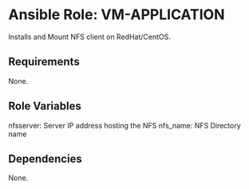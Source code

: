 # Ansible Role: VM-APPLICATION

Installs and Mount NFS client on RedHat/CentOS.


## Requirements

None.

## Role Variables

nfsserver: Server IP address hosting the NFS
nfs\_name: NFS Directory name

## Dependencies

None.
